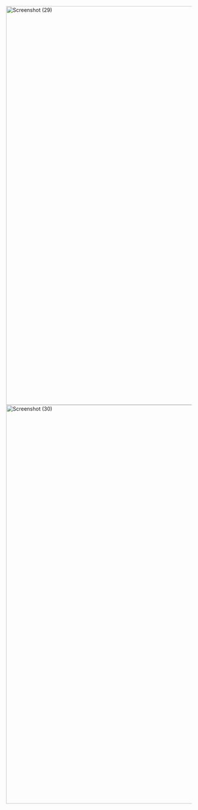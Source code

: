 <img width="1920" height="1080" alt="Screenshot (29)" src="https://github.com/user-attachments/assets/623fc56b-2014-419b-81ed-12c952ec43b8" />
<img width="1920" height="1080" alt="Screenshot (30)" src="https://github.com/user-attachments/assets/9fb2fc72-14e7-4a7f-9139-81b34239dbd7" />
